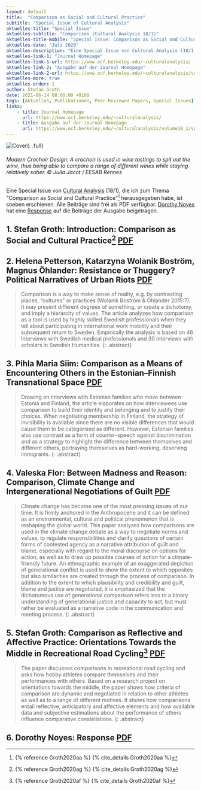```yaml
---
layout: default
title:  "Comparison as Social and Cultural Practice"
subtitle: "Special Issue of Cultural Analysis"
aktuelles-title: "Special Issue"
aktuelles-subtitle: "Comparison (Cultural Analysis 18/1)"
aktuelles-title-mobile: "Special Issue: Comparison as Social and Cultural Practice"
aktuelles-date: "Juli 2020"
aktuelles-description: "Eine Special Issue von Cultural Analysis (18/1), die ich zum Thema 'Comparison as Social and Cultural Practice' herausgegeben habe, ist soeben erschienen."
aktuelles-link-1: "Journal Homepage"
aktuelles-link-1-url: https://www.ocf.berkeley.edu/~culturalanalysis/
aktuelles-link-2: "Ausgabe auf der Journal Homepage"
aktuelles-link-2-url: https://www.ocf.berkeley.edu/~culturalanalysis/volume18_1/vol18_1_toc.html
aktuelles-more: true
aktuelles-order: 1
author: Stefan Groth
date: 2021-06-14 08:00:00 +0100
tags: [Aktuelles, Publikationen, Peer-Reviewed Papers, Special Issues]
links:
    - title: Journal Homepage
      url: https://www.ocf.berkeley.edu/~culturalanalysis/
    - title: Ausgabe auf der Journal Homepage
      url: https://www.ocf.berkeley.edu/~culturalanalysis/volume18_1/vol18_1_toc.html
---
```

![Cover](/assets/img/crachoirface.jpg "Crachoir"){: .full}
###### Modern Crachoir Design: A crachoir is used in wine tastings to spit out the wine, thus being able to compare a range of different wines while staying relatively sober. © Julia Jacot / EESAB Rennes

Eine Special Issue von [Cultural Analysis](https://www.ocf.berkeley.edu/~culturalanalysis/) (18/1), die ich zum Thema "Comparison as Social and Cultural Practice"[^1] herausgegeben habe, ist soeben erschienen. Alle Beiträge sind frei als PDF verfügbar. [Dorothy Noyes](https://cfs.osu.edu/people/noyes.10) hat eine [Response]() auf die Beiträge der Ausgabe beigetragen.

## 1. Stefan Groth: Introduction: Comparison as Social and Cultural Practice[^2] <a href="{{ entry.pdf | file_url }}" class="pdf-l">PDF</a>

## 2. Helena Petterson, Katarzyna Wolanik Boström, Magnus Öhlander: Resistance or Thuggery? Political Narratives of Urban Riots <a href="{{ entry.pdf | file_url }}" class="pdf-l">PDF</a>
> Comparison is a way to make sense of reality, e.g. by contrasting places, “cultures” or practices (Wolanik Boström & Öhlander 2015:7). It may present different degrees of something, or create a dichotomy, and imply a hierarchy of values. The article analyzes how comparison as a tool is used by highly skilled Swedish professionals when they tell about participating in international work mobility and their subsequent return to Sweden. Empirically the analysis is based on 46 interviews with Swedish medical professionals and 30 interviews with scholars in Swedish Humanities. 
{: .abstract}

## 3. Pihla Maria Siim: Comparison as a Means of Encountering Others in the Estonian–Finnish Transnational Space <a href="{{ entry.pdf | file_url }}" class="pdf-l">PDF</a>
> Drawing on interviews with Estonian families who move between Estonia and Finland, the article elaborates on how interviewees use comparison to build their identity and belonging and to justify their choices. When negotiating membership in Finland, the strategy of invisibility is available since there are no visible differences that would cause them to be categorised as different. However, Estonian families also use contrast as a form of counter-speech against discrimination and as a strategy to highlight the difference between themselves and different others, portraying themselves as hard-working, deserving immigrants.
{: .abstract}

## 4. Valeska Flor: Between Madness and Reason: Comparison, Climate Change and Intergenerational Negotiations of Guilt <a href="{{ entry.pdf | file_url }}" class="pdf-l">PDF</a>
> Climate change has become one of the most pressing issues of our time. It is firmly anchored in the Anthropocene and it can be defined as an environmental, cultural and political phenomenon that is reshaping the global world. This paper analyses how comparisons are used in the climate change debate as a way to negotiate norms and values, to regulate responsibilities and clarify questions of certain forms of contested agency as a narrative attribution of guilt and blame, especially with regard to the moral discourse on options for action, as well as to draw up possible courses of action for a climate-friendly future. An ethnographic example of an exaggerated depiction of generational conflict is used to show the extent to which opposites but also similarities are created through the process of comparison. In addition to the extent to which plausibility and credibility and guilt, blame and justice are negotiated, it is emphasized that the dichotomous use of generational comparison refers less to a binary understanding of generational justice and capacity to act, but must rather be evaluated as a narrative code in the communication and meeting process. 
{: .abstract}

## 5. Stefan Groth: Comparison as Reflective and Affective Practice: Orientations Towards the Middle in Recreational Road Cycling[^3] <a href="{{ entry.pdf | file_url }}" class="pdf-l">PDF</a>
> The paper discusses comparisons in recreational road cycling and asks how hobby athletes compare themselves and their performances with others. Based on a research project on orientations towards the middle, the paper shows how criteria of comparison are dynamic and negotiated in relation to other athletes as well as to a range of different motives. It shows how comparisons entail reflective, anticipatory and affective elements and how available data and subjective estimations about the performance of others influence comparative constellations.
{: .abstract}

## 6. Dorothy Noyes: Response <a href="{{ entry.pdf | file_url }}" class="pdf-l">PDF</a>

[^1]: {% reference Groth2020aa %} {% cite_details Groth2020aa %}
[^2]: {% reference Groth2020ag %} {% cite_details Groth2020ag %}
[^3]: {% reference Groth2020af %} {% cite_details Groth2020af %}